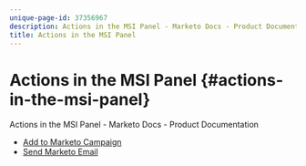```yaml
---
unique-page-id: 37356967
description: Actions in the MSI Panel - Marketo Docs - Product Documentation
title: Actions in the MSI Panel
---
```


# Actions in the MSI Panel {#actions-in-the-msi-panel}

Actions in the MSI Panel - Marketo Docs - Product Documentation

* [Add to Marketo Campaign](actions-in-the-msi-panel/add-to-marketo-campaign.md)
* [Send Marketo Email](actions-in-the-msi-panel/send-marketo-email.md)

